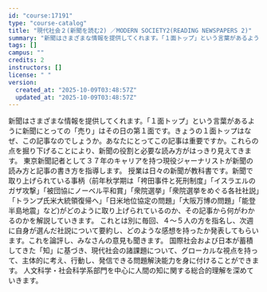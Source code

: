 ```yaml
---
id: "course:17191"
type: "course-catalog"
title: "現代社会２(新聞を読む2) ／MODERN SOCIETY2(READING NEWSPAPERS 2)"
summary: "新聞はさまざまな情報を提供してくれます。「１面トップ」という言葉があるように新聞にとっての「売り」はその日の第１面です。きょうの１面トップはなぜ、この記事なのでしょうか。あなたにとってこの記事は重要ですか。これらの点を掘り下げることにより、…"
tags: []
campus: ""
credits: 2
instructors: []
license: " "
version:
  created_at: "2025-10-09T03:48:57Z"
  updated_at: "2025-10-09T03:48:57Z"
---
```


新聞はさまざまな情報を提供してくれます。「１面トップ」という言葉があるように新聞にとっての「売り」はその日の第１面です。きょうの１面トップはなぜ、この記事なのでしょうか。あなたにとってこの記事は重要ですか。これらの点を掘り下げることにより、新聞の役割と必要な読み方がはっきり見えてきます。 東京新聞記者として３７年のキャリアを持つ現役ジャーナリストが新聞の読み方と記事の書き方を指導します。 授業は日々の新聞が教科書です。新聞で取り上げられている事柄（前年秋学期は「袴田事件と死刑制度」「イスラエルのガザ攻撃」「被団協にノーベル平和賞」「衆院選挙」「衆院選挙をめぐる各社社説」「トランプ氏米大統領復帰へ」「日米地位協定の問題」「大阪万博の問題」「能登半島地震」など)がどのように取り上げられているのか、その記事から何がわかるのかを解説していきます。 これとは別に毎回、４～５人の方を指名し、次週に自身が選んだ社説について要約し、どのような感想を持ったか発表してもらいます。これを論評し、みなさんの意見も聞きます。 国際社会および日本が蓄積してきた「知」に基づき、現代社会の諸課題について、グローカルな視点を持って、主体的に考え、行動し、発信できる問題解決能力を身に付けることができます。 人文科学・社会科学系部門を中心に人間の知に関する総合的理解を深めていきます。
